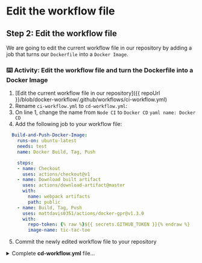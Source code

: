 # Edit the workflow file

## Step 2: Edit the workflow file

We are going to edit the current workflow file in our repository by adding a job that turns our `Dockerfile` into a `Docker Image`.

### :keyboard: Activity: Edit the workflow file and turn the Dockerfile into a Docker Image

1. [Edit the current workflow file in our repository]({{ repoUrl }}/blob/docker-workflow/.github/workflows/ci-workflow.yml)
2. Rename `ci-workflow.yml` to `cd-workflow.yml`:
3. On line 1, change the name from `Node CI` to `Docker CD`
        ```yaml
        name: Docker CD
        ```
4. Add the following job to your workflow file:

```yaml
  Build-and-Push-Docker-Image:
    runs-on: ubuntu-latest
    needs: test
    name: Docker Build, Tag, Push

    steps:
    - name: Checkout
      uses: actions/checkout@v1
    - name: Download built artifact
      uses: actions/download-artifact@master
      with:
        name: webpack artifacts
        path: public
    - name: Build, Tag, Push
      uses: mattdavis0351/actions/docker-gpr@v1.3.0
      with:
        repo-token: {% raw %}${{ secrets.GITHUB_TOKEN }}{% endraw %}
        image-name: tic-tac-toe
```

5. Commit the newly edited workflow file to your repository

<details><summary>Complete <b>cd-workflow.yml</b> file...</summary>

```yaml
name: Docker CD

on:
  push:
  # branches-ignore:
  #   - "ci-workflow"
  #   - "docker-workflow"
    paths:
    - "**Dockerfile**"

jobs:
  build:
    runs-on: ubuntu-latest
    steps:
    - uses: actions/checkout@v1
    - name: npm install and build webpack
      run: |
        npm install
        npm run build
    - uses: actions/upload-artifact@master
      with:
        name: webpack artifacts
        path: public/

  test:
    runs-on: ubuntu-latest
    needs: build
    strategy:
      matrix:
        os: [ubuntu-lastest, windows-2016]
        node-version: [10, 12]

    steps:
    - uses: actions/checkout@v1
    - name: Use Node.js {% raw %}${{ matrix.node-version }}{% endraw %}
      uses: actions/setup-node@v1
      with:
        node-version: {% raw %}${{ matrix.node-version }}{% endraw %}
    - uses: actions/download-artifact@master
      with:
        name: webpack artifacts
        path: public
    - name: npm install, and test
      run: |
        npm install
        npm test
      env:
        CI: true

  Build-and-Push-Docker-Image:
    runs-on: ubuntu-latest
    needs: test
    name: Docker Build, Tag, Push

    steps:
    - name: Checkout
      uses: actions/checkout@v1
    - name: Download built artifact
      uses: actions/download-artifact@master
      with:
        name: webpack artifacts
        path: public
    - name: Build, Tag, Push
      uses: mattdavis0351/actions/docker-gpr@v1.3.0
      with:
        repo-token: {% raw %}${{ secrets.GITHUB_TOKEN }}{% endraw %}
        image-name: tic-tac-toe
```
</details>
